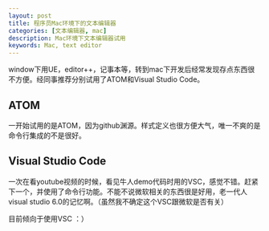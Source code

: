 ```yaml
---
layout: post
title: 程序员Mac环境下的文本编辑器
categories: [文本编辑器, mac]
description: Mac环境下文本编辑器试用
keywords: Mac, text editor
---
```

window下用UE，editor++，记事本等，转到mac下开发后经常发现存点东西很不方便。经同事推荐分别试用了ATOM和Visual Studio Code。

## ATOM
一开始试用的是ATOM，因为github渊源。样式定义也很方便大气，唯一不爽的是命令行集成的不是很好。

## Visual Studio Code
一次在看youtube视频的时候，看见牛人demo代码时用的VSC，感觉不错。赶紧下一个，并使用了命令行功能。不能不说微软相关的东西很是好用，老一代人visual studio 6.0的记忆啊。（虽然我不确定这个VSC跟微软是否有关）

目前倾向于使用VSC ：）
